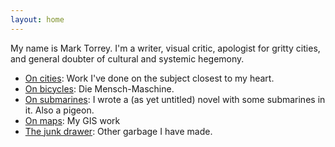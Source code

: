 ```yaml
---
layout: home
---
```


My name is Mark Torrey. I'm a writer, visual critic, apologist for gritty
cities, and general doubter of cultural and systemic hegemony. 

[//]: # (Consider that your one-line intro above might need some backing? Something like: more than a decade of experience)

* [On cities](cities/cities.md): Work I've done on the subject closest to my heart.
* [On bicycles](bicycles/bicycles.md): Die Mensch-Maschine.
* [On submarines](https://grannycart.net/by-sound-alone/): I wrote a (as yet untitled) novel with some submarines in it. Also a pigeon.
* [On maps](maps/): My GIS work
* [The junk drawer](junk-drawer/junk-drawer.md): Other garbage I have made.



